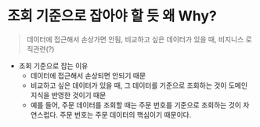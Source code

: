 # 조회 기준으로 잡아야 할 듯 왜 Why? 
> 데이터에 접근해서 손상가면 안됨, 비교하고 싶은 데이터가 있을 때, 비지니스 로직관련(?)
- 조회 기준으로 잡는 이유
    - 데이터에 접근해서 손상되면 안되기 때문
    - 비교하고 싶은 데이터가 있을 때, 그 데이터를 기준으로 조회하는 것이 도메인 지식을 반영한 것이기 때문
    - 예를 들어, 주문 데이터를 조회할 때는 주문 번호를 기준으로 조회하는 것이 자연스럽다. 주문 번호는 주문 데이터의 핵심이기 때문이다.
